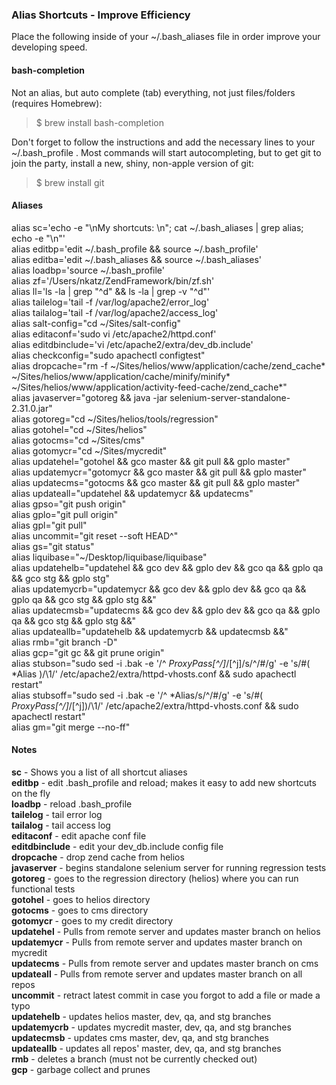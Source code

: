 
### Alias Shortcuts - Improve Efficiency  

Place the following inside of your ~/.bash_aliases file in order improve your developing speed.  

#### bash-completion  

Not an alias, but auto complete (tab) everything, not just files/folders (requires Homebrew):  
> $ brew install bash-completion  

Don't forget to follow the instructions and add the necessary lines to your ~/.bash_profile . Most commands will start autocompleting, but to get git to join the party, install a new, shiny, non-apple version of git:  
> $ brew install git  

#### Aliases

alias sc='echo -e "\nMy shortcuts: \n"; cat ~/.bash_aliases | grep alias; echo -e "\n"'  
alias editbp='edit ~/.bash_profile && source ~/.bash_profile'  
alias editba='edit ~/.bash_aliases && source ~/.bash_aliases'  
alias loadbp='source ~/.bash_profile'  
alias zf='/Users/nkatz/ZendFramework/bin/zf.sh'  
alias ll='ls -la | grep "^d" && ls -la | grep -v "^d"'  
alias tailelog='tail -f /var/log/apache2/error_log'  
alias tailalog='tail -f /var/log/apache2/access_log'  
alias salt-config="cd ~/Sites/salt-config"  
alias editaconf='sudo vi /etc/apache2/httpd.conf'  
alias editdbinclude='vi /etc/apache2/extra/dev_db.include'  
alias checkconfig="sudo apachectl configtest"    
alias dropcache="rm -f ~/Sites/helios/www/application/cache/zend_cache* ~/Sites/helios/www/application/cache/minify/minify* ~/Sites/helios/www/application/activity-feed-cache/zend_cache*"  
alias javaserver="gotoreg && java -jar selenium-server-standalone-2.31.0.jar"  
alias gotoreg="cd ~/Sites/helios/tools/regression"  
alias gotohel="cd ~/Sites/helios"  
alias gotocms="cd ~/Sites/cms"  
alias gotomycr="cd ~/Sites/mycredit"  
alias updatehel="gotohel && gco master && git pull && gplo master"  
alias updatemycr="gotomycr && gco master && git pull && gplo master"  
alias updatecms="gotocms && gco master && git pull && gplo master"  
alias updateall="updatehel && updatemycr && updatecms"  
alias gpso="git push origin"  
alias gplo="git pull origin"  
alias gpl="git pull"  
alias uncommit="git reset --soft HEAD^"  
alias gs="git status"  
alias liquibase="~/Desktop/liquibase/liquibase"  
alias updatehelb="updatehel && gco dev && gplo dev && gco qa && gplo qa && gco stg && gplo stg"  
alias updatemycrb="updatemycr && gco dev && gplo dev && gco qa && gplo qa && gco stg && gplo stg &&"  
alias updatecmsb="updatecms && gco dev && gplo dev && gco qa && gplo qa && gco stg && gplo stg &&"  
alias updateallb="updatehelb && updatemycrb && updatecmsb &&"  
alias rmb="git branch -D"  
alias gcp="git gc && git prune origin"  
alias stubson="sudo sed -i .bak -e '/^ *ProxyPass[^/]*\/[^j]/s/^/#/g' -e 's/#\( *Alias \)/\1/' /etc/apache2/extra/httpd-vhosts.conf && sudo apachectl restart"  
alias stubsoff="sudo sed -i .bak -e '/^ *Alias/s/^/#/g' -e 's/#\( *ProxyPass[^/]*\/[^j]\)/\1/' /etc/apache2/extra/httpd-vhosts.conf && sudo apachectl restart"  
alias gm="git merge --no-ff"


#### Notes  

**sc** - Shows you a list of all shortcut aliases  
**editbp** - edit .bash_profile and reload; makes it easy to add new shortcuts on the fly  
**loadbp** - reload .bash_profile  
**tailelog** - tail error log  
**tailalog** - tail access log  
**editaconf** - edit apache conf file  
**editdbinclude** - edit your dev_db.include config file  
**dropcache** - drop zend cache from helios   
**javaserver** - begins standalone selenium server for running regression tests  
**gotoreg** - goes to the regression directory (helios) where you can run functional tests  
**gotohel** - goes to helios directory  
**gotocms** - goes to cms directory  
**gotomycr** - goes to my credit directory  
**updatehel** - Pulls from remote server and updates master branch on helios     
**updatemycr** - Pulls from remote server and updates master branch on mycredit  
**updatecms** - Pulls from remote server and updates master branch on cms  
**updateall** - Pulls from remote server and updates master branch on all repos  
**uncommit** - retract latest commit in case you forgot to add a file or made a typo  
**updatehelb** - updates helios master, dev, qa, and stg branches  
**updatemycrb** - updates mycredit master, dev, qa, and stg branches  
**updatecmsb** - updates cms master, dev, qa, and stg branches  
**updateallb** - updates all repos' master, dev, qa, and stg branches  
**rmb** - deletes a branch (must not be currently checked out)  
**gcp** - garbage collect and prunes
